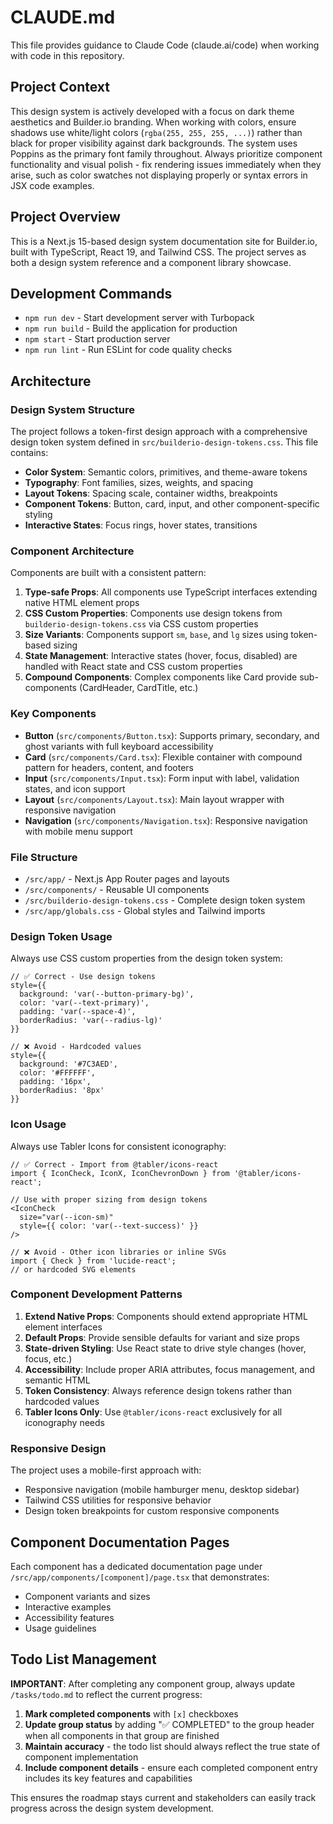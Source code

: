 # CLAUDE.md

This file provides guidance to Claude Code (claude.ai/code) when working with code in this repository.

## Project Context

This design system is actively developed with a focus on dark theme aesthetics and Builder.io branding. When working with colors, ensure shadows use white/light colors (`rgba(255, 255, 255, ...)`) rather than black for proper visibility against dark backgrounds. The system uses Poppins as the primary font family throughout. Always prioritize component functionality and visual polish - fix rendering issues immediately when they arise, such as color swatches not displaying properly or syntax errors in JSX code examples.

## Project Overview

This is a Next.js 15-based design system documentation site for Builder.io, built with TypeScript, React 19, and Tailwind CSS. The project serves as both a design system reference and a component library showcase.

## Development Commands

- `npm run dev` - Start development server with Turbopack
- `npm run build` - Build the application for production
- `npm start` - Start production server
- `npm run lint` - Run ESLint for code quality checks

## Architecture

### Design System Structure

The project follows a token-first design approach with a comprehensive design token system defined in `src/builderio-design-tokens.css`. This file contains:

- **Color System**: Semantic colors, primitives, and theme-aware tokens
- **Typography**: Font families, sizes, weights, and spacing
- **Layout Tokens**: Spacing scale, container widths, breakpoints
- **Component Tokens**: Button, card, input, and other component-specific styling
- **Interactive States**: Focus rings, hover states, transitions

### Component Architecture

Components are built with a consistent pattern:

1. **Type-safe Props**: All components use TypeScript interfaces extending native HTML element props
2. **CSS Custom Properties**: Components use design tokens from `builderio-design-tokens.css` via CSS custom properties
3. **Size Variants**: Components support `sm`, `base`, and `lg` sizes using token-based sizing
4. **State Management**: Interactive states (hover, focus, disabled) are handled with React state and CSS custom properties
5. **Compound Components**: Complex components like Card provide sub-components (CardHeader, CardTitle, etc.)

### Key Components

- **Button** (`src/components/Button.tsx`): Supports primary, secondary, and ghost variants with full keyboard accessibility
- **Card** (`src/components/Card.tsx`): Flexible container with compound pattern for headers, content, and footers
- **Input** (`src/components/Input.tsx`): Form input with label, validation states, and icon support
- **Layout** (`src/components/Layout.tsx`): Main layout wrapper with responsive navigation
- **Navigation** (`src/components/Navigation.tsx`): Responsive navigation with mobile menu support

### File Structure

- `/src/app/` - Next.js App Router pages and layouts
- `/src/components/` - Reusable UI components
- `/src/builderio-design-tokens.css` - Complete design token system
- `/src/app/globals.css` - Global styles and Tailwind imports

### Design Token Usage

Always use CSS custom properties from the design token system:

```tsx
// ✅ Correct - Use design tokens
style={{
  background: 'var(--button-primary-bg)',
  color: 'var(--text-primary)',
  padding: 'var(--space-4)',
  borderRadius: 'var(--radius-lg)'
}}

// ❌ Avoid - Hardcoded values
style={{
  background: '#7C3AED',
  color: '#FFFFFF',
  padding: '16px',
  borderRadius: '8px'
}}
```

### Icon Usage

Always use Tabler Icons for consistent iconography:

```tsx
// ✅ Correct - Import from @tabler/icons-react
import { IconCheck, IconX, IconChevronDown } from '@tabler/icons-react';

// Use with proper sizing from design tokens
<IconCheck 
  size="var(--icon-sm)" 
  style={{ color: 'var(--text-success)' }} 
/>

// ❌ Avoid - Other icon libraries or inline SVGs
import { Check } from 'lucide-react';
// or hardcoded SVG elements
```

### Component Development Patterns

1. **Extend Native Props**: Components should extend appropriate HTML element interfaces
2. **Default Props**: Provide sensible defaults for variant and size props
3. **State-driven Styling**: Use React state to drive style changes (hover, focus, etc.)
4. **Accessibility**: Include proper ARIA attributes, focus management, and semantic HTML
5. **Token Consistency**: Always reference design tokens rather than hardcoded values
6. **Tabler Icons Only**: Use `@tabler/icons-react` exclusively for all iconography needs

### Responsive Design

The project uses a mobile-first approach with:
- Responsive navigation (mobile hamburger menu, desktop sidebar)
- Tailwind CSS utilities for responsive behavior
- Design token breakpoints for custom responsive components

## Component Documentation Pages

Each component has a dedicated documentation page under `/src/app/components/[component]/page.tsx` that demonstrates:
- Component variants and sizes
- Interactive examples
- Accessibility features
- Usage guidelines

## Todo List Management

**IMPORTANT**: After completing any component group, always update `/tasks/todo.md` to reflect the current progress:

1. **Mark completed components** with `[x]` checkboxes
2. **Update group status** by adding "✅ COMPLETED" to the group header when all components in that group are finished
3. **Maintain accuracy** - the todo list should always reflect the true state of component implementation
4. **Include component details** - ensure each completed component entry includes its key features and capabilities

This ensures the roadmap stays current and stakeholders can easily track progress across the design system development.